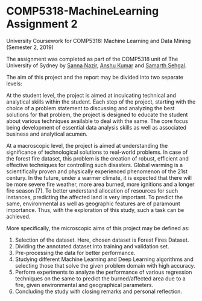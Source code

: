 # COMP5318-MachineLearning Assignment 2
University Coursework for COMP5318: Machine Learning and Data Mining (Semester 2, 2019)

The assignment was completed as part of the COMP5318 unit of The University of Sydney by [Sanna Nazir](https://github.com/Sanna-Nazir), [Anshu Kumar](https://github.com/anshukr5) and [Samarth Sehgal](https://github.com/samarthsehgal97). 

The aim of this project and the report may be divided into two separate levels:

At the student level, the project is aimed at inculcating technical and analytical skills within the student. Each step of the project, starting with the choice of a problem statement to discussing and analyzing the best solutions for that problem, the project is designed to educate the student about various techniques available to deal with the same. The core focus being development of essential data analysis skills as well as associated business and analytical acumen. 

At a macroscopic level, the project is aimed at understanding the significance of technological solutions to real-world problems. In case of the forest fire dataset, this problem is the creation of robust, efficient and effective techniques for controlling such disasters. 
Global warming is a scientifically proven and physically experienced phenomenon of the 21st century. In the future, under a warmer climate, it is expected that there will be more severe fire weather, more area burned, more ignitions and a longer fire season [7]. To better understand allocation of resources for such instances, predicting the affected land is very important. To predict the same, environmental as well as geographic features are of paramount importance. Thus, with the exploration of this study, such a task can be achieved.


More specifically, the microscopic aims of this project may be defined as: 
  1. Selection of the dataset. Here, chosen dataset is Forest Fires Dataset.
  2. Dividing the annotated dataset into training and validation set. 
  3. Pre-processing the data for better performance. 
  4. Studying different Machine Learning and Deep Learning algorithms and selecting those that solve the given problem domain with high accuracy. 
  5. Perform experiments to analyze the performance of various regression techniques on the same to predict the burned/affected area due to a fire, given environmental and geographical parameters.
  6. Concluding the study with closing remarks and personal reflection.
